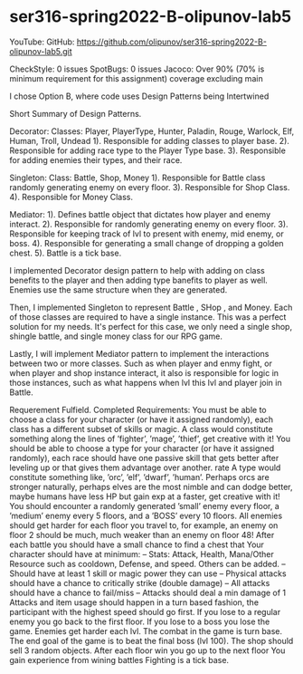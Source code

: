 # ser316-spring2022-B-olipunov-lab5
YouTube:
GitHub: https://github.com/olipunov/ser316-spring2022-B-olipunov-lab5.git

CheckStyle: 0 issues
SpotBugs: 0 issues
Jacoco: Over 90% (70% is minimum requirement for this assignment) coverage excluding main

I chose Option B, where code uses Design Patterns being Intertwined 

Short Summary of Design Patterns.

Decorator:
Classes: Player, PlayerType, Hunter, Paladin, Rouge, Warlock, Elf, Human, Troll, Undead
1). Responsible for adding classes to player base.
2). Responsible for adding race type to the Player Type base.
3). Responsible for adding enemies their types, and their race.

Singleton:
Class: Battle, Shop, Money
1). Responsible for Battle class randomly generating enemy on every floor.
3). Responsible for Shop Class.
4). Responsible for Money Class.

Mediator:
1). Defines battle object that dictates how player and enemy interact.
2). Responsible for randomly generating enemy on every floor.
3). Responsible for keeping track of lvl to present with enemy, mid enemy, or boss.
4). Responsible for generating a small change of dropping a golden chest.
5). Battle is a tick base.

I  implemented Decorator design pattern to help with adding on class benefits to the player and then adding type banefits to player as well. Enemies use the same structure when they are generated.

Then, I  implemented Singleton to represent Battle , SHop , and Money. Each of those classes are required to have a single instance. This was a perfect solution for my needs. 
It's perfect for this case, we only need a single shop, shingle battle, and single money class for our RPG game.

Lastly, I will implement Mediator pattern to implement the interactions between two or more classes. Such as when player and enmy fight, or when player and shop instance interact, it also is responsible for 
logic in those instances, such as what happens when lvl this lvl and player join in Battle. 


Requerement Fulfield.
Completed Requirements:
You must be able to choose a class for your character (or have it assigned randomly),
each class has a different subset of skills or magic. A class would constitute something
along the lines of ’fighter’, ’mage’, ’thief’, get creative with it!
You should be able to choose a type for your character (or have it assigned randomly),
each race should have one passive skill that gets better after leveling up or that gives
them advantage over another. rate A type would constitute something like, ’orc’,
’elf’, ’dwarf’, ’human’. Perhaps orcs are stronger naturally, perhaps elves are the
most nimble and can dodge better, maybe humans have less HP but gain exp at a
faster, get creative with it!
You should encounter a randomly generated ’small’ enemy every floor, a ’medium’
enemy every 5 floors, and a ’BOSS’ every 10 floors.
All enemies should get harder for each floor you travel to, for example, an enemy on
floor 2 should be much, much weaker than an enemy on floor 48!
After each battle you should have a small chance to find a chest that
Your character should have at minimum:
– Stats: Attack, Health, Mana/Other Resource such as cooldown, Defense, and
speed. Others can be added.
– Should have at least 1 skill or magic power they can use
– Physical attacks should have a chance to critically strike (double damage)
– All attacks should have a chance to fail/miss
– Attacks should deal a min damage of 1
Attacks and item usage should happen in a turn based fashion, the participant
with the highest speed should go first.
If you lose to a regular enemy you go back to the first floor.
If you lose to a boss you lose the game.
Enemies get harder each lvl.
The combat in the game is turn base.
The end goal of the game is to beat the final boss (lvl 100).
The shop should sell 3 random objects.
After each floor win you go up to the next floor
You gain experience from wining battles
Fighting is a tick base.
